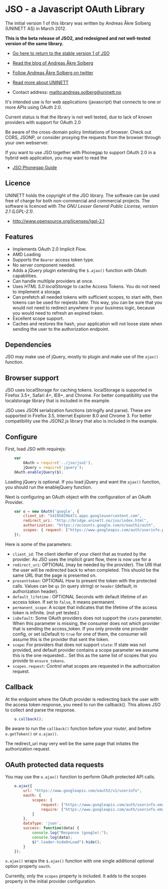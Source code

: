 # JSO - a Javascript OAuth Library

The initial version 1 of this library was written by Andreas Åkre Solberg (UNINETT AS) in March 2012.

**This is the beta release of JSO2, and redesigned and not well-tested version of the same library.**

* [Go here to return to the stable version 1 of JSO](https://github.com/andreassolberg/jso)


* [Read the blog of Andreas Åkre Solberg](http://rnd.feide.no)
* [Follow Andreas Åkre Solberg on twitter](https://twitter.com/erlang)
* [Read more about UNINETT](http://uninett.no)
* Contact address: <mailto:andreas.solberg@uninett.no>

It's intended use is for web applications (javascript) that connects to one or more APIs using OAuth 2.0.

Current status is that the library is not well tested, due to lack of known providers with support for OAuth 2.0

Be aware of the cross-domain policy limitiations of browser. Check out CORS, JSONP, or consider proxying the requests from the browser through your own webserver.

If you want to use JSO together with Phonegap to support OAuth 2.0 in a hybrid web application, you may want to read the

* [JSO Phonegap Guide](README-Phonegap.md)


## Licence

UNINETT holds the copyright of the JSO library. The software can be used free of charge for both non-commercial and commercial projects. The software is licenced with *The GNU Lesser General Public License, version 2.1 (LGPL-2.1)*.

* <http://www.opensource.org/licenses/lgpl-2.1>


## Features

* Implements OAuth 2.0 Implicit Flow. 
* AMD Loading
* Supports the `Bearer` access token type.
* No server component needed.
* Adds a jQuery plugin extending the `$.ajax()` function with OAuth capabilities.
* Can handle multilple providers at once.
* Uses *HTML 5.0 localStorage* to cache Access Tokens. You do not need to implement a storage.
* Can prefetch all needed tokens with sufficient scopes, to start with, then tokens can be used for reqiests later. This way, you can be sure that you would not need to redirect anywhere in your business logic, because you would need to refresh an expired token.
* Excellent scope support. 
* Caches and restores the hash, your application will not loose state when sending the user to the authorization endpoint.

## Dependencies

JSO may make use of jQuery, mostly to plugin and make use of the `ajax()` function.


## Browser support

JSO uses localStorage for caching tokens. localStorage is supported in Firefox 3.5+, Safari 4+, IE8+, and Chrome. For better compatibility use the localstorage library that is included in the example.

JSO uses JSON serialization functions (stringify and parse). These are supported in Firefox 3.5, Internet Explorer 8.0 and Chrome 3. For better compatibility use the JSON2.js library that also is included in the example.


## Configure


First, load JSO with requirejs:

```javascript
	var 
		OAuth = require('../jso/jso2'),
		jQuery = require('jquery');
	OAuth.enablejQuery($);
```

Loading jQuery is optional. If you load jQuery and want the `ajax()` function, you should run the enablejQuery function.

Next is configuring an OAuth object with the configuration of an OAuth Provider.

```javascript
	var o = new OAuth('google', {
		client_id: "541950296471.apps.googleusercontent.com",
		redirect_uri: "http://bridge.uninett.no/jso/index.html",
		authorization: "https://accounts.google.com/o/oauth2/auth",
		scopes: { request: ["https://www.googleapis.com/auth/userinfo.profile"]}
	});
```

Here is some of the parameters:


* `client_id`: The client idenfier of your client that as trusted by the provider. As JSO uses the implicit grant flow, there is now use for a 
* `redirect_uri`: OPTIONAL (may be needed by the provider). The URI that the user will be redirected back to when completed. This shuold be the same URL that the page is presented on.
* `presenttoken`: OPTIONAL How to present the token with the protected calls. Values can be `qs` (in query string) or `header` (default; in authorization header).
* `default_lifetime` : OPTIONAL Seconds with default lifetime of an access token. If set to `false`, it means permanent.
* `permanent_scope`: A scope that indicates that the lifetime of the access token is infinite. (not yet tested.)
* `isDefault`: Some OAuth providers does not support the `state` parameter. When this parameter is missing, the consumer does not which provider that is sending the access_token. If you only provide one provider config, or set isDefault to `true` for one of them, the consumer will assume this is the provider that sent the token.
* `scope`: For providers that does not support `state`: If state was not provided, and default provider contains a scope parameter we assume this is the one requested... Set this as the same list of scopes that you provide to `ensure_tokens`.
* `scopes.request`: Control what scopes are requested in the authorization request.



## Callback

At the endpoint where the OAuth provider is redirecting back the user with the access token response, you need to run the callback(). This allows JSO to collect and parse the response.

```javascript
	o.callback();
```

Be aware to run the `callback()` function before your *router*, and before `o.getToken()` or `o.ajax()`.

The redirect_uri may very well be the same page that initates the authorization request.


## OAuth protected data requests


You may use the `o.ajax()` function to perform OAuth protected API calls. 

```javascript
	o.ajax({
		url: "https://www.googleapis.com/oauth2/v1/userinfo",
		oauth: {
			scopes: {
				request: ["https://www.googleapis.com/auth/userinfo.email"],
				require: ["https://www.googleapis.com/auth/userinfo.email"]
			}
		},
		dataType: 'json',
		success: function(data) {
			console.log("Response (google):");
			console.log(data);
			$(".loader-hideOnLoad").hide();
		}
	});
```

`o.ajax()` wraps the `$.ajax()` function with one single additional optional option property `oauth`.

Currently, only the `scopes` property is included. It adds to the scopes property in the initial provider configuration.




